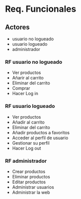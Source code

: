 # Req. Funcionales

 ## Actores 
- usuario no logueado
- usuario logueado
- administrador

### RF usuario no logueado
- Ver productos
- Añarir al carrito
- Eliminar del carrito
- Comprar
- Hacer Log in

### RF usuario logueado
- Ver productos
- Añadir al carrito
- Eliminar del carrito
- Añadir productos a favoritos
- Acceder al perfil de usuario
- Gestionar su perfil
- Hacer Log out

### RF administrador
- Crear productos
- Eliminar productos
- Editar productos
- Administrar usuarios
- Administrar la web
